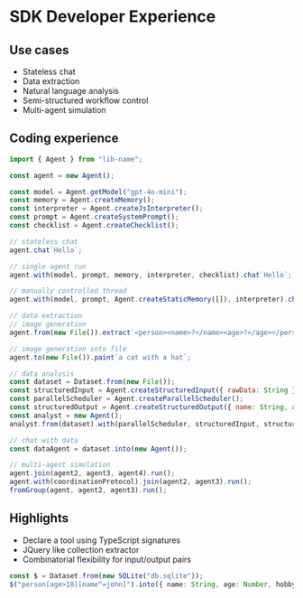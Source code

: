 # SDK Developer Experience

## Use cases

- Stateless chat
- Data extraction
- Natural language analysis
- Semi-structured workflow control
- Multi-agent simulation

## Coding experience

```js
import { Agent } from "lib-name";

const agent = new Agent();

const model = Agent.getModel("gpt-4o-mini");
const memory = Agent.createMemory();
const interpreter = Agent.createJsInterpreter();
const prompt = Agent.createSystemPrompt();
const checklist = Agent.createChecklist();

// stateless chat
agent.chat`Hello`;

// single agent run
agent.with(model, prompt, memory, interpreter, checklist).chat`Hello`;

// manually controlled thread
agent.with(model, prompt, Agent.createStaticMemory([]), interpreter).chat`Hello`;

// data extraction
// image generation
agent.from(new File()).extract`<person><name>?</name><age>?</age></person>`.agent.paint`a cat with a hat`;

// image generation into file
agent.to(new File()).paint`a cat with a hat`;

// data analysis
const dataset = Dataset.from(new File());
const structuredInput = Agent.createStructuredInput({ rawData: String });
const parallelScheduler = Agent.createParallelScheduler();
const structuredOutput = Agent.createStructuredOutput({ name: String, age: Number });
const analyst = new Agent();
analyst.from(dataset).with(parallelScheduler, structuredInput, structuredOutput).run();

// chat with data
const dataAgent = dataset.into(new Agent());

// multi-agent simulation
agent.join(agent2, agent3, agent4).run();
agent.with(coordinationProtocol).join(agent2, agent3).run();
fromGroup(agent, agent2, agent3).run();
```

## Highlights

- Declare a tool using TypeScript signatures
- JQuery like collection extractor
- Combinatorial flexibility for input/output pairs

```ts
const $ = Dataset.from(new SQLite("db.sqlite"));
$("person[age>18][name^=john]").into({ name: String, age: Number, hobby: String });
```
